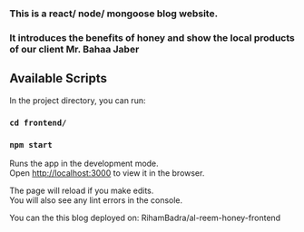 ### This is a react/ node/ mongoose blog website.

### It introduces the benefits of honey and show the local products of our client Mr. Bahaa Jaber

## Available Scripts 

In the project directory, you can run:

### `cd frontend/`

### `npm start`

Runs the app in the development mode.\
Open [http://localhost:3000](http://localhost:3000) to view it in the browser.

The page will reload if you make edits.\
You will also see any lint errors in the console.

You can the this blog deployed on:
RihamBadra/al-reem-honey-frontend
